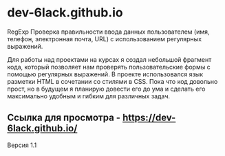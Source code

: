 # dev-6lack.github.io
RegExp
Проверка правильности ввода данных пользователем (имя, телефон, электронная почта, URL) с использованием регулярных выражений.

Для работы над проектами на курсах я создал небольшой фрагмент кода, который позволяет нам проверять пользовательские формы с помощью регулярных выражений. В проекте использовался язык разметки HTML в сочетании со стилями в CSS. Пока что код довольно прост, но в будущем я планирую довести его до ума и сделать его максимально удобным и гибким для различных задач.

Ссылка для просмотра - https://dev-6lack.github.io/
----------------------------------------------------------------------------------------------------------------------------
Версия 1.1
